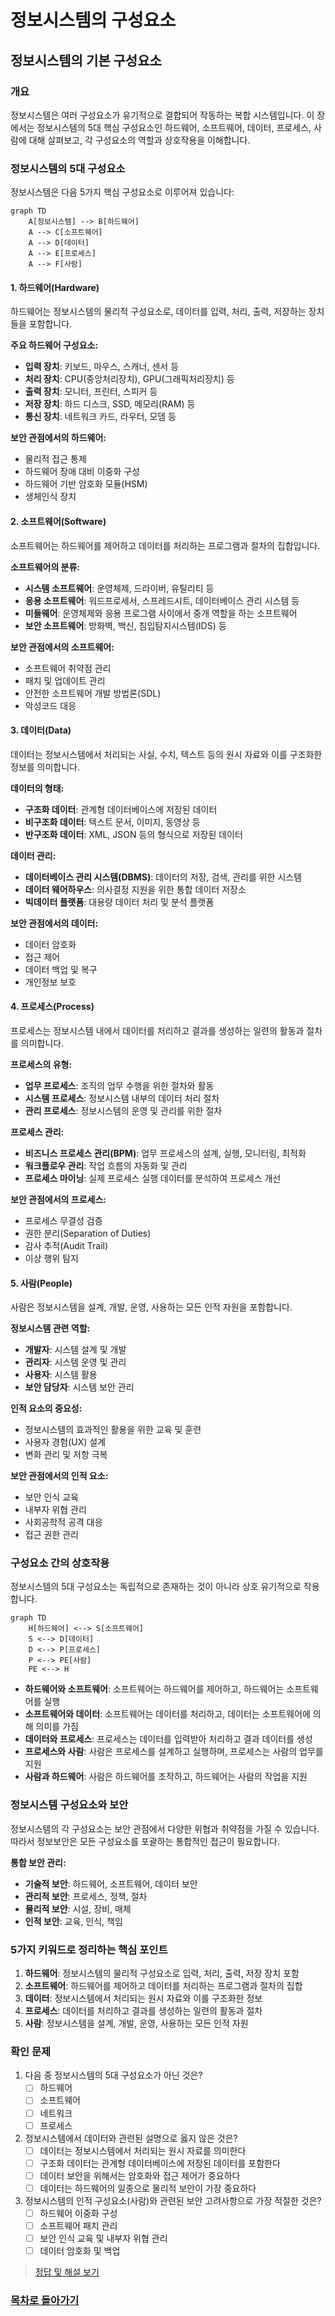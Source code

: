 # 정보시스템의 구성요소

## 정보시스템의 기본 구성요소

### 개요
정보시스템은 여러 구성요소가 유기적으로 결합되어 작동하는 복합 시스템입니다. 이 장에서는 정보시스템의 5대 핵심 구성요소인 하드웨어, 소프트웨어, 데이터, 프로세스, 사람에 대해 살펴보고, 각 구성요소의 역할과 상호작용을 이해합니다.

### 정보시스템의 5대 구성요소

정보시스템은 다음 5가지 핵심 구성요소로 이루어져 있습니다:

```mermaid
graph TD
    A[정보시스템] --> B[하드웨어]
    A --> C[소프트웨어]
    A --> D[데이터]
    A --> E[프로세스]
    A --> F[사람]
```

#### 1. 하드웨어(Hardware)
하드웨어는 정보시스템의 물리적 구성요소로, 데이터를 입력, 처리, 출력, 저장하는 장치들을 포함합니다.

**주요 하드웨어 구성요소:**
- **입력 장치**: 키보드, 마우스, 스캐너, 센서 등
- **처리 장치**: CPU(중앙처리장치), GPU(그래픽처리장치) 등
- **출력 장치**: 모니터, 프린터, 스피커 등
- **저장 장치**: 하드 디스크, SSD, 메모리(RAM) 등
- **통신 장치**: 네트워크 카드, 라우터, 모뎀 등

**보안 관점에서의 하드웨어:**
- 물리적 접근 통제
- 하드웨어 장애 대비 이중화 구성
- 하드웨어 기반 암호화 모듈(HSM)
- 생체인식 장치

#### 2. 소프트웨어(Software)
소프트웨어는 하드웨어를 제어하고 데이터를 처리하는 프로그램과 절차의 집합입니다.

**소프트웨어의 분류:**
- **시스템 소프트웨어**: 운영체제, 드라이버, 유틸리티 등
- **응용 소프트웨어**: 워드프로세서, 스프레드시트, 데이터베이스 관리 시스템 등
- **미들웨어**: 운영체제와 응용 프로그램 사이에서 중개 역할을 하는 소프트웨어
- **보안 소프트웨어**: 방화벽, 백신, 침입탐지시스템(IDS) 등

**보안 관점에서의 소프트웨어:**
- 소프트웨어 취약점 관리
- 패치 및 업데이트 관리
- 안전한 소프트웨어 개발 방법론(SDL)
- 악성코드 대응

#### 3. 데이터(Data)
데이터는 정보시스템에서 처리되는 사실, 수치, 텍스트 등의 원시 자료와 이를 구조화한 정보를 의미합니다.

**데이터의 형태:**
- **구조화 데이터**: 관계형 데이터베이스에 저장된 데이터
- **비구조화 데이터**: 텍스트 문서, 이미지, 동영상 등
- **반구조화 데이터**: XML, JSON 등의 형식으로 저장된 데이터

**데이터 관리:**
- **데이터베이스 관리 시스템(DBMS)**: 데이터의 저장, 검색, 관리를 위한 시스템
- **데이터 웨어하우스**: 의사결정 지원을 위한 통합 데이터 저장소
- **빅데이터 플랫폼**: 대용량 데이터 처리 및 분석 플랫폼

**보안 관점에서의 데이터:**
- 데이터 암호화
- 접근 제어
- 데이터 백업 및 복구
- 개인정보 보호

#### 4. 프로세스(Process)
프로세스는 정보시스템 내에서 데이터를 처리하고 결과를 생성하는 일련의 활동과 절차를 의미합니다.

**프로세스의 유형:**
- **업무 프로세스**: 조직의 업무 수행을 위한 절차와 활동
- **시스템 프로세스**: 정보시스템 내부의 데이터 처리 절차
- **관리 프로세스**: 정보시스템의 운영 및 관리를 위한 절차

**프로세스 관리:**
- **비즈니스 프로세스 관리(BPM)**: 업무 프로세스의 설계, 실행, 모니터링, 최적화
- **워크플로우 관리**: 작업 흐름의 자동화 및 관리
- **프로세스 마이닝**: 실제 프로세스 실행 데이터를 분석하여 프로세스 개선

**보안 관점에서의 프로세스:**
- 프로세스 무결성 검증
- 권한 분리(Separation of Duties)
- 감사 추적(Audit Trail)
- 이상 행위 탐지

#### 5. 사람(People)
사람은 정보시스템을 설계, 개발, 운영, 사용하는 모든 인적 자원을 포함합니다.

**정보시스템 관련 역할:**
- **개발자**: 시스템 설계 및 개발
- **관리자**: 시스템 운영 및 관리
- **사용자**: 시스템 활용
- **보안 담당자**: 시스템 보안 관리

**인적 요소의 중요성:**
- 정보시스템의 효과적인 활용을 위한 교육 및 훈련
- 사용자 경험(UX) 설계
- 변화 관리 및 저항 극복

**보안 관점에서의 인적 요소:**
- 보안 인식 교육
- 내부자 위협 관리
- 사회공학적 공격 대응
- 접근 권한 관리

### 구성요소 간의 상호작용

정보시스템의 5대 구성요소는 독립적으로 존재하는 것이 아니라 상호 유기적으로 작용합니다.

```mermaid
graph TD
    H[하드웨어] <--> S[소프트웨어]
    S <--> D[데이터]
    D <--> P[프로세스]
    P <--> PE[사람]
    PE <--> H
```

- **하드웨어와 소프트웨어**: 소프트웨어는 하드웨어를 제어하고, 하드웨어는 소프트웨어를 실행
- **소프트웨어와 데이터**: 소프트웨어는 데이터를 처리하고, 데이터는 소프트웨어에 의해 의미를 가짐
- **데이터와 프로세스**: 프로세스는 데이터를 입력받아 처리하고 결과 데이터를 생성
- **프로세스와 사람**: 사람은 프로세스를 설계하고 실행하며, 프로세스는 사람의 업무를 지원
- **사람과 하드웨어**: 사람은 하드웨어를 조작하고, 하드웨어는 사람의 작업을 지원

### 정보시스템 구성요소와 보안

정보시스템의 각 구성요소는 보안 관점에서 다양한 위협과 취약점을 가질 수 있습니다. 따라서 정보보안은 모든 구성요소를 포괄하는 통합적인 접근이 필요합니다.

**통합 보안 관리:**
- **기술적 보안**: 하드웨어, 소프트웨어, 데이터 보안
- **관리적 보안**: 프로세스, 정책, 절차
- **물리적 보안**: 시설, 장비, 매체
- **인적 보안**: 교육, 인식, 책임

### 5가지 키워드로 정리하는 핵심 포인트
1. **하드웨어**: 정보시스템의 물리적 구성요소로 입력, 처리, 출력, 저장 장치 포함
2. **소프트웨어**: 하드웨어를 제어하고 데이터를 처리하는 프로그램과 절차의 집합
3. **데이터**: 정보시스템에서 처리되는 원시 자료와 이를 구조화한 정보
4. **프로세스**: 데이터를 처리하고 결과를 생성하는 일련의 활동과 절차
5. **사람**: 정보시스템을 설계, 개발, 운영, 사용하는 모든 인적 자원

### 확인 문제
1. 다음 중 정보시스템의 5대 구성요소가 아닌 것은?
   - [ ] 하드웨어
   - [ ] 소프트웨어
   - [ ] 네트워크
   - [ ] 프로세스

2. 정보시스템에서 데이터와 관련된 설명으로 옳지 않은 것은?
   - [ ] 데이터는 정보시스템에서 처리되는 원시 자료를 의미한다
   - [ ] 구조화 데이터는 관계형 데이터베이스에 저장된 데이터를 포함한다
   - [ ] 데이터 보안을 위해서는 암호화와 접근 제어가 중요하다
   - [ ] 데이터는 하드웨어의 일종으로 물리적 보안이 가장 중요하다

3. 정보시스템의 인적 구성요소(사람)와 관련된 보안 고려사항으로 가장 적절한 것은?
   - [ ] 하드웨어 이중화 구성
   - [ ] 소프트웨어 패치 관리
   - [ ] 보안 인식 교육 및 내부자 위협 관리
   - [ ] 데이터 암호화 및 백업

> [정답 및 해설 보기](../answers_and_explanations.md#01-1-2)

### [목차로 돌아가기](./01-1_정보시스템_개요.md)
